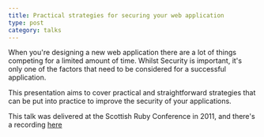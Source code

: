```yaml
---
title: Practical strategies for securing your web application
type: post
category: talks
---
```


When you're designing a new web application there are a lot of things competing for a limited amount of time. Whilst Security is important, it's only one of the factors that need to be considered for a successful application.

This presentation aims to cover practical and straightforward strategies that can be put into practice to improve the security of your applications.

This talk was delivered at the Scottish Ruby Conference in 2011, and there's a recording [here](https://youtu.be/jg-zKIeu77E)